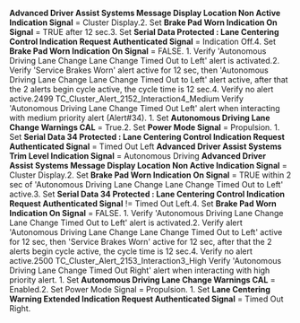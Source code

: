 **Advanced Driver Assist Systems Message Display Location Non Active Indication Signal** = Cluster Display.2. Set **Brake Pad Worn Indication On Signal** = TRUE after 12 sec.3. Set **Serial Data Protected : Lane Centering Control Indication Request Authenticated Signal** = Indication Off.4. Set **Brake Pad Worn Indication On Signal** = FALSE. 1. Verify 'Autonomous Driving Lane Change Lane Change Timed Out to Left' alert is activated.2. Verify 'Service Brakes Worn' alert active for 12 sec, then 'Autonomous Driving Lane Change Lane Change Timed Out to Left' alert active, after that the 2 alerts begin cycle active, the cycle time is 12 sec.4. Verify no alert active.2499 TC_Cluster_Alert_2152_Interaction4_Medium Verify 'Autonomous Driving Lane Change Timed Out Left' alert when interacting with medium priority alert (Alert#34). 1. Set **Autonomous Driving Lane Change Warnings CAL** = True.2. Set **Power Mode Signal** = Propulsion. 1. Set **Serial Data 34 Protected : Lane Centering Control Indication Request Authenticated Signal** = Timed Out Left **Advanced Driver Assist Systems Trim Level Indication Signal** = Autonomous Driving **Advanced Driver Assist Systems Message Display Location Non Active Indication Signal** = Cluster Display.2. Set **Brake Pad Worn Indication On Signal** = TRUE within 2 sec of 'Autonomous Driving Lane Change Lane Change Timed Out to Left' active.3. Set **Serial Data 34 Protected : Lane Centering Control Indication Request Authenticated Signal** != Timed Out Left.4. Set **Brake Pad Worn Indication On Signal** = FALSE. 1. Verify 'Autonomous Driving Lane Change Lane Change Timed Out to Left' alert is activated.2. Verify alert 'Autonomous Driving Lane Change Lane Change Timed Out to Left' active for 12 sec, then 'Service Brakes Worn' active for 12 sec, after that the 2 alerts begin cycle active, the cycle time is 12 sec.4. Verify no alert active.2500 TC_Cluster_Alert_2153_Interaction3_High Verify 'Autonomous Driving Lane Change Timed Out Right' alert when interacting with high priority alert. 1. Set **Autonomous Driving Lane Change Warnings CAL** = Enabled.2. Set Power Mode Signal = Propulsion. 1. Set **Lane Centering Warning Extended Indication Request Authenticated Signal** = Timed Out Right.